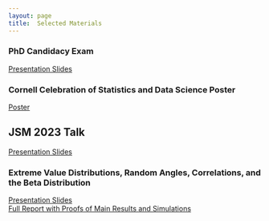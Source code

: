 ```yaml
---
layout: page
title:  Selected Materials
---
```

### PhD Candidacy Exam
[Presentation Slides](assets/img/A_Exam.pdf) <br>

### Cornell Celebration of Statistics and Data Science Poster
[Poster](assets/img/prolongposter.pdf) <br>

## JSM 2023 Talk
[Presentation Slides](assets/img/PROLONG_jsm2023.pdf) <br>

### Extreme Value Distributions, Random Angles, Correlations, and the Beta Distribution
[Presentation Slides](assets/img/EVD_Angles_noproofs.pdf) <br>
[Full Report with Proofs of Main Results and Simulations](assets/img/EVD_report.pdf)


